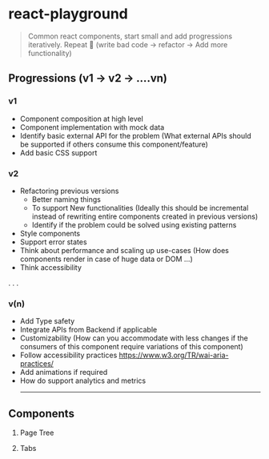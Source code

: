 # react-playground

> Common react components, start small and add progressions iteratively. Repeat
> 🔁 (write bad code -> refactor -> Add more functionality)

## Progressions (v1 -> v2 -> ....vn)

### v1

- Component composition at high level
- Component implementation with mock data
- Identify basic external API for the problem (What external APIs should be
  supported if others consume this component/feature)
- Add basic CSS support

### v2

- Refactoring previous versions
  - Better naming things
  - To support New functionalities (Ideally this should be incremental instead
    of rewriting entire components created in previous versions)
  - Identify if the problem could be solved using existing patterns
- Style components
- Support error states
- Think about performance and scaling up use-cases (How does components render
  in case of huge data or DOM ...)
- Think accessibility

. . .

### v(n)

- Add Type safety
- Integrate APIs from Backend if applicable
- Customizability (How can you accommodate with less changes if the consumers of
  this component require variations of this component)
- Follow accessibility practices https://www.w3.org/TR/wai-aria-practices/
- Add animations if required
- How do support analytics and metrics
  ***

## Components

1. Page Tree

2. Tabs
